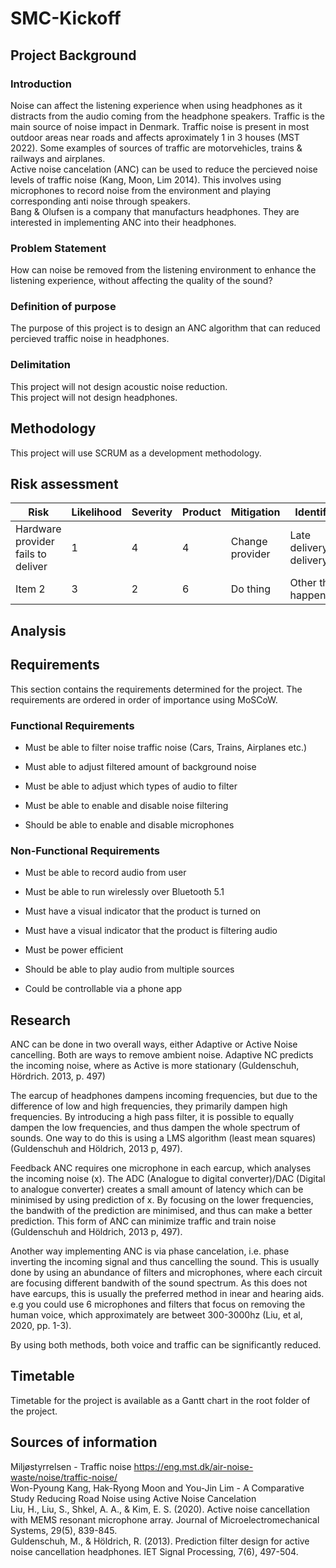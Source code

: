 # SMC-Kickoff

## Project Background

### Introduction
Noise can affect the listening experience when using headphones as it distracts from the audio coming from the headphone speakers.
Traffic is the main source of noise impact in Denmark. Traffic noise is present in most outdoor areas near roads and affects aproximately 1 in 3 houses (MST 2022). Some examples of sources of traffic are motorvehicles, trains & railways and airplanes.     
Active noise cancelation (ANC) can be used to reduce the percieved noise levels of traffic noise (Kang, Moon, Lim 2014). This involves using microphones to record noise from the environment and playing corresponding anti noise through speakers.      
Bang & Olufsen is a company that manufacturs headphones. They are interested in implementing ANC into their headphones. 

### Problem Statement
How can noise be removed from the listening environment to enhance the listening experience, without affecting the quality of the sound? 

### Definition of purpose
The purpose of this project is to design an ANC algorithm that can reduced percieved traffic noise in headphones.

### Delimitation
This project will not design acoustic noise reduction.   
This project will not design headphones.

## Methodology
This project will use SCRUM as a development methodology.

## Risk assessment
| Risk        | Likelihood  | Severity    | Product     | Mitigation  | Identifier | Responsible  |
| ----------- | ----------- | ----------- | ----------- | ----------- | ---------- | ------------ |
| Hardware provider fails to deliver      | 1           | 4           | 4           | Change provider      | Late delivery/No delivery |  Person 1 |
| Item 2      | 3           | 2           | 6           | Do thing    | Other thing happens | Person 2|
## Analysis

## Requirements
This section contains the requirements determined for the project. The requirements are ordered in order of importance using MoSCoW.
### Functional Requirements
* Must be able to filter noise traffic noise (Cars, Trains, Airplanes etc.)

* Must able to adjust filtered amount of background noise

* Must be able to adjust which types of audio to filter

* Must be able to enable and disable noise filtering

* Should be able to enable and disable microphones
### Non-Functional Requirements
* Must be able to record audio from user

* Must be able to run wirelessly over Bluetooth 5.1 

* Must have a visual indicator that the product is turned on 

* Must have a visual indicator that the product is filtering audio 

* Must be power efficient

* Should be able to play audio from multiple sources

* Could be controllable via a phone app

## Research
ANC can be done in two overall ways, either Adaptive or Active Noise cancelling. Both are ways to remove ambient noise. 
Adaptive NC predicts the incoming noise, where as Active is more stationary (Guldenschuh, Hördrich. 2013, p. 497)

The earcup of headphones dampens incoming frequencies, but due to the difference of low and high frequencies, they primarily dampen high frequencies. By introducing a high pass filter, it is possible  to equally dampen the low frequencies, and thus dampen the whole spectrum of sounds.
One way to do this is using a LMS algorithm (least mean squares) (Guldenschuh and Höldrich, 2013 p, 497).

Feedback ANC requires one microphone in each earcup, which analyses the incoming noise (x). The ADC (Analogue to digital converter)/DAC (Digital to analogue converter) creates a small amount of latency which can be minimised by using prediction of x. By focusing on the lower frequencies, the bandwith of the prediction are minimised, and thus can make a better prediction.
This form of ANC can minimize traffic and train noise (Guldenschuh and Höldrich, 2013 p, 497).

Another way implementing ANC is via phase cancelation, i.e. phase inverting the incoming signal and thus cancelling the sound. This is usually done by using an abundance of filters and microphones, where each circuit are focusing different bandwith of the sound spectrum. As this does not have earcups, this is usually the preferred method in inear and hearing aids.
e.g you could use 6 microphones and filters that focus on removing the human voice, which approximately are betweet 300-3000hz (Liu, et al, 2020, pp. 1-3).

By using both methods, both voice and traffic can be significantly reduced.

## Timetable
Timetable for the project is available as a Gantt chart in the root folder of the project.
## Sources of information
Miljøstyrrelsen - Traffic noise https://eng.mst.dk/air-noise-waste/noise/traffic-noise/     
Won-Pyoung Kang, Hak-Ryong Moon and You-Jin Lim - A Comparative Study Reducing Road Noise using Active Noise Cancelation    
Liu, H., Liu, S., Shkel, A. A., & Kim, E. S. (2020). Active noise cancellation with MEMS resonant microphone array. Journal of Microelectromechanical Systems, 29(5), 839-845.  
Guldenschuh, M., & Höldrich, R. (2013). Prediction filter design for active noise cancellation headphones. IET Signal Processing, 7(6), 497-504.